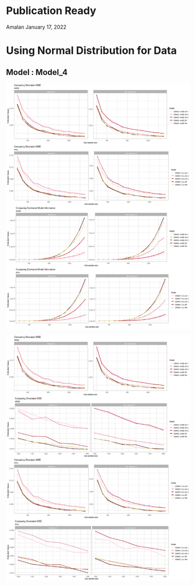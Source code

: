 Publication Ready
================
Amalan
January 17, 2022

# Using Normal Distribution for Data

## Model : Model\_4

![plot of chunk Identical r0 Plots](Plots/Identical%20r0%20Plots-1.png)

![plot of chunk All Plots](Plots/All%20Plots-1.png)
